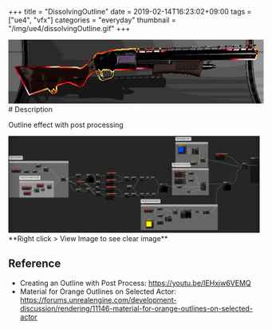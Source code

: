 +++
title = "DissolvingOutline"
date = 2019-02-14T16:23:02+09:00
tags = ["ue4", "vfx"]
categories = "everyday"
thumbnail = "/img/ue4/dissolvingOutline.gif"
+++

<div class="image">
<img src="/img/ue4/dissolvingOutline.gif" style="max-width: 640px;">
</div>

<div class="description">
# Description

Outline effect with post processing

<img src="/img/ue4/outlineBP.png">
**Right click > View Image to see clear image**

## Reference

- Creating an Outline with Post Process: https://youtu.be/IEHxjw6VEMQ
- Material for Orange Outlines on Selected Actor: https://forums.unrealengine.com/development-discussion/rendering/11146-material-for-orange-outlines-on-selected-actor